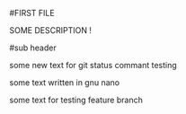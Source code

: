 #FIRST FILE



SOME DESCRIPTION !


#sub header


some new text for git status commant testing 




some text written in gnu nano




some text for testing feature branch
